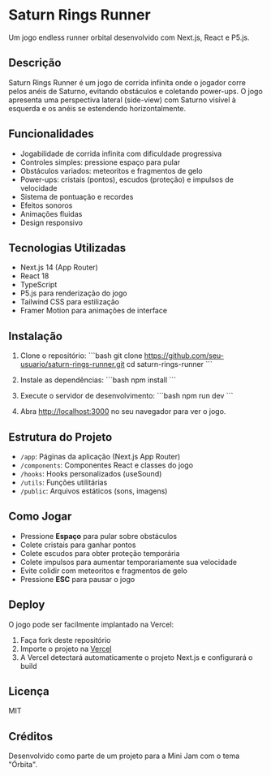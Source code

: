 # Saturn Rings Runner

Um jogo endless runner orbital desenvolvido com Next.js, React e P5.js.

## Descrição

Saturn Rings Runner é um jogo de corrida infinita onde o jogador corre pelos anéis de Saturno, evitando obstáculos e coletando power-ups. O jogo apresenta uma perspectiva lateral (side-view) com Saturno visível à esquerda e os anéis se estendendo horizontalmente.

## Funcionalidades

- Jogabilidade de corrida infinita com dificuldade progressiva
- Controles simples: pressione espaço para pular
- Obstáculos variados: meteoritos e fragmentos de gelo
- Power-ups: cristais (pontos), escudos (proteção) e impulsos de velocidade
- Sistema de pontuação e recordes
- Efeitos sonoros
- Animações fluidas
- Design responsivo

## Tecnologias Utilizadas

- Next.js 14 (App Router)
- React 18
- TypeScript
- P5.js para renderização do jogo
- Tailwind CSS para estilização
- Framer Motion para animações de interface

## Instalação

1. Clone o repositório:
\`\`\`bash
git clone https://github.com/seu-usuario/saturn-rings-runner.git
cd saturn-rings-runner
\`\`\`

2. Instale as dependências:
\`\`\`bash
npm install
\`\`\`

3. Execute o servidor de desenvolvimento:
\`\`\`bash
npm run dev
\`\`\`

4. Abra [http://localhost:3000](http://localhost:3000) no seu navegador para ver o jogo.

## Estrutura do Projeto

- `/app`: Páginas da aplicação (Next.js App Router)
- `/components`: Componentes React e classes do jogo
- `/hooks`: Hooks personalizados (useSound)
- `/utils`: Funções utilitárias
- `/public`: Arquivos estáticos (sons, imagens)

## Como Jogar

- Pressione **Espaço** para pular sobre obstáculos
- Colete cristais para ganhar pontos
- Colete escudos para obter proteção temporária
- Colete impulsos para aumentar temporariamente sua velocidade
- Evite colidir com meteoritos e fragmentos de gelo
- Pressione **ESC** para pausar o jogo

## Deploy

O jogo pode ser facilmente implantado na Vercel:

1. Faça fork deste repositório
2. Importe o projeto na [Vercel](https://vercel.com)
3. A Vercel detectará automaticamente o projeto Next.js e configurará o build

## Licença

MIT

## Créditos

Desenvolvido como parte de um projeto para a Mini Jam com o tema "Órbita".
